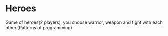 # Heroes
Game of heroes(2 players), you choose warrior, weapon and  fight with each other.(Patterns of programming)
